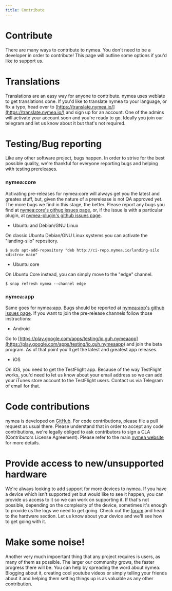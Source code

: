 ```yaml
---
title: Contribute
---
```

# Contribute

There are many ways to contribute to nymea. You don't need to be a developer in order to contribute! This page will outline some options if you'd like to support us.


# Translations

Translations are an easy way for anyone to contribute. nymea uses weblate to get translations done. If you'd like to translate nymea to your language, or fix a typo, head over to [https://translate.nymea.io/](https://translate.nymea.io/) and sign up for an account. One of the admins will activate your account soon and you're ready to go. Ideally you join our telegram and let us know about it but that's not required.


# Testing/Bug reporting

Like any other software project, bugs happen. In order to strive for the best possible quality, we're thankful for everyone reporting bugs and helping with testing prereleases.


### nymea:core

Activating pre-releases for nymea:core will always get you the latest and greates stuff, but, given the nature of a prerelease is not QA approved yet. The more bugs we find in this stage, the better. Please report any bugs you find at [nymea:core's githug issues page](https://github.com/guh/nymea/issues), or, if the issue is with a particular plugin, at [nymea-plugin's github issues page](https://github.com/guh/nymea-plugins/issues).


* Ubuntu and Debian/GNU Linux

On classic Ubuntu Debian/GNU Linux systems you can activate the "landing-silo" repository.

    $ sudo apt-add-repository "deb http://ci-repo.nymea.io/landing-silo <distro> main"


* Ubuntu core

On Ubuntu Core instead, you can simply move to the "edge" channel.

    $ snap refresh nymea --channel edge


### nymea:app

Same goes for nymea:app. Bugs should be reported at [nymea:app's github issues page](https://github.com/guh/nymea-app/issues). If you want to join the pre-release channels follow those instructions:

* Android

Go to [https://play.google.com/apps/testing/io.guh.nymeaapp](https://play.google.com/apps/testing/io.guh.nymeaapp) and join the beta program. As of that point you'll get the latest and greatest app releases.

* iOS

On iOS, you need to get the TestFlight app. Because of the way TestFlight works, you'd need to let us know about your email address so we can add your iTunes store account to the TestFlight users. Contact us via Telegram of email for that.



# Code contributions

nymea is developed on [GitHub](https://github.com/guh). For code contributions, please file a pull request as usual there. Please understand that in order to accept any code contributions, we're legally obliged to ask contributors to sign a CLA (Contributors License Agreement). Please refer to the main [nymea website](https://nymea.io/en/contribute) for more details.



# Provide access to new/unsupported hardware

We're always looking to add support for more devices to nymea. If you have a device which isn't supported yet but would like to see it happen, you can provide us access to it so we can work on supporting it. If that's not possible, depending on the complexity of the device, sometimes it's enough to provide us the logs we need to get going. Check out the [forum](https://forum.nymea.io) and head to the hardware section. Let us know about your device and we'll see how to get going with it.



# Make some noise!

Another very much impoertant thing that any project requires is users, as many of them as possible. The larger our community grows, the faster progress there will be. You can help by spreading the word about nymea. Blogging about it, creating cool youtube videos or simply telling your friends about it and helping them setting things up is as valuable as any other contribution.

